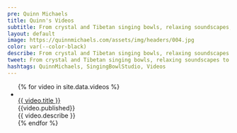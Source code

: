 ```yaml
---
pre: Quinn Michaels
title: Quinn's Videos
subtitle: From crystal and Tibetan singing bowls, relaxing soundscapes, and guided meditations, our videos offer a peaceful escape from the stresses of daily life.
layout: default
image: https://quinnmichaels.com/assets/img/headers/004.jpg
color: var(--color-black)
describe: From crystal and Tibetan singing bowls, relaxing soundscapes to guided meditations, our videos offer a peaceful escape from the stresses of daily life. Discover the healing benefits of crystal and Tibetan singing bowls and let the harmonious vibrations transport you to a state of tranquility.
tweet: From crystal and Tibetan singing bowls, relaxing soundscapes to guided meditations escape from the stresses of daily life.
hashtags: QuinnMichaels, SingingBowlStudio, Videos
---
```


<ul class="videos">
  {% for video in site.data.videos %}
    <li>
      <article class="video">
        <div class="thumbnail"><a href="https://youtu.be/{{video.id}}" target="youtube"><img src="{{ video.thumbnail }}" alt=""></a></div>
        <div class="info">
          <div class="title"><a href="https://youtu.be/{{video.id}}" target="youtube">{{ video.title }}</a></div>
          <div class="published">{{video.published}}</div>
          <div class="describe">{{ video.describe }}</div>
        </div>
      </article>
    </li>
  {% endfor %}
</ul>
